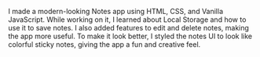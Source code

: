 I made a modern-looking Notes app using HTML, CSS, and Vanilla JavaScript. While working on it, I learned about Local Storage and how to use it to save notes. I also added features to edit and delete notes, making the app more useful. To make it look better, I styled the notes UI to look like colorful sticky notes, giving the app a fun and creative feel.
